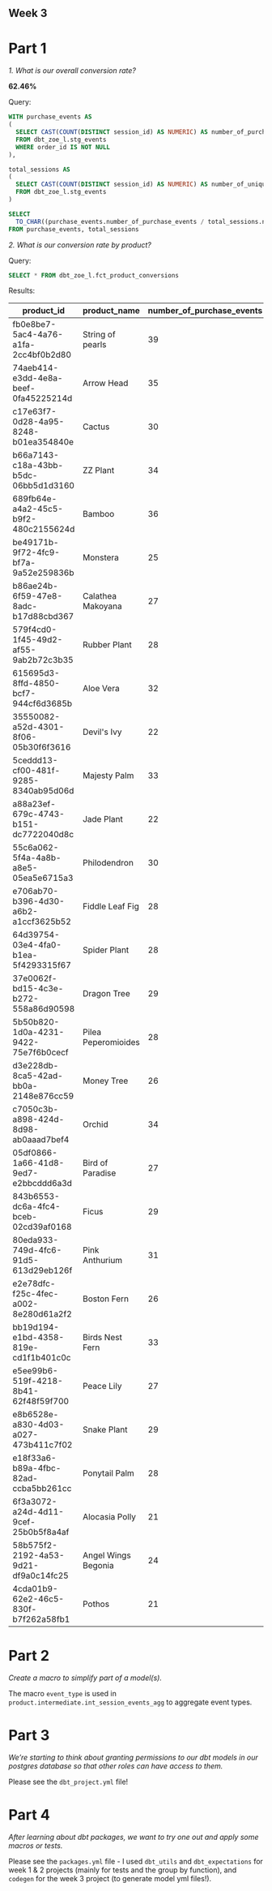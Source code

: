 ## Week 3 

# Part 1

*1. What is our overall conversion rate?*

**62.46%**

Query:

```sql
WITH purchase_events AS 
(
  SELECT CAST(COUNT(DISTINCT session_id) AS NUMERIC) AS number_of_purchase_events
  FROM dbt_zoe_l.stg_events
  WHERE order_id IS NOT NULL
),

total_sessions AS
(
  SELECT CAST(COUNT(DISTINCT session_id) AS NUMERIC) AS number_of_unique_sessions
  FROM dbt_zoe_l.stg_events
)

SELECT
  TO_CHAR((purchase_events.number_of_purchase_events / total_sessions.number_of_unique_sessions)*100, 'fm00D00%') AS overall_conversion_rate
FROM purchase_events, total_sessions
```

*2. What is our conversion rate by product?*

Query:

```sql
SELECT * FROM dbt_zoe_l.fct_product_conversions 
```

Results:

| product_id                           | product_name        | number_of_purchase_events | number_of_page_views | product_conversion_rate |
|--------------------------------------|---------------------|---------------------------|----------------------|-------------------------|
| fb0e8be7-5ac4-4a76-a1fa-2cc4bf0b2d80 | String of pearls    | 39                        | 65                   | 60.00%                  |
| 74aeb414-e3dd-4e8a-beef-0fa45225214d | Arrow Head          | 35                        | 64                   | 54.69%                  |
| c17e63f7-0d28-4a95-8248-b01ea354840e | Cactus              | 30                        | 55                   | 54.55%                  |
| b66a7143-c18a-43bb-b5dc-06bb5d1d3160 | ZZ Plant            | 34                        | 65                   | 52.31%                  |
| 689fb64e-a4a2-45c5-b9f2-480c2155624d | Bamboo              | 36                        | 69                   | 52.17%                  |
| be49171b-9f72-4fc9-bf7a-9a52e259836b | Monstera            | 25                        | 49                   | 51.02%                  |
| b86ae24b-6f59-47e8-8adc-b17d88cbd367 | Calathea Makoyana   | 27                        | 53                   | 50.94%                  |
| 579f4cd0-1f45-49d2-af55-9ab2b72c3b35 | Rubber Plant        | 28                        | 56                   | 50.00%                  |
| 615695d3-8ffd-4850-bcf7-944cf6d3685b | Aloe Vera           | 32                        | 65                   | 49.23%                  |
| 35550082-a52d-4301-8f06-05b30f6f3616 | Devil's Ivy         | 22                        | 45                   | 48.89%                  |
| 5ceddd13-cf00-481f-9285-8340ab95d06d | Majesty Palm        | 33                        | 69                   | 47.83%                  |
| a88a23ef-679c-4743-b151-dc7722040d8c | Jade Plant          | 22                        | 46                   | 47.83%                  |
| 55c6a062-5f4a-4a8b-a8e5-05ea5e6715a3 | Philodendron        | 30                        | 63                   | 47.62%                  |
| e706ab70-b396-4d30-a6b2-a1ccf3625b52 | Fiddle Leaf Fig     | 28                        | 59                   | 47.46%                  |
| 64d39754-03e4-4fa0-b1ea-5f4293315f67 | Spider Plant        | 28                        | 59                   | 47.46%                  |
| 37e0062f-bd15-4c3e-b272-558a86d90598 | Dragon Tree         | 29                        | 62                   | 46.77%                  |
| 5b50b820-1d0a-4231-9422-75e7f6b0cecf | Pilea Peperomioides | 28                        | 60                   | 46.67%                  |
| d3e228db-8ca5-42ad-bb0a-2148e876cc59 | Money Tree          | 26                        | 56                   | 46.43%                  |
| c7050c3b-a898-424d-8d98-ab0aaad7bef4 | Orchid              | 34                        | 75                   | 45.33%                  |
| 05df0866-1a66-41d8-9ed7-e2bbcddd6a3d | Bird of Paradise    | 27                        | 60                   | 45.00%                  |
| 843b6553-dc6a-4fc4-bceb-02cd39af0168 | Ficus               | 29                        | 68                   | 42.65%                  |
| 80eda933-749d-4fc6-91d5-613d29eb126f | Pink Anthurium      | 31                        | 74                   | 41.89%                  |
| e2e78dfc-f25c-4fec-a002-8e280d61a2f2 | Boston Fern         | 26                        | 63                   | 41.27%                  |
| bb19d194-e1bd-4358-819e-cd1f1b401c0c | Birds Nest Fern     | 33                        | 80                   | 41.25%                  |
| e5ee99b6-519f-4218-8b41-62f48f59f700 | Peace Lily          | 27                        | 67                   | 40.30%                  |
| e8b6528e-a830-4d03-a027-473b411c7f02 | Snake Plant         | 29                        | 73                   | 39.73%                  |
| e18f33a6-b89a-4fbc-82ad-ccba5bb261cc | Ponytail Palm       | 28                        | 71                   | 39.44%                  |
| 6f3a3072-a24d-4d11-9cef-25b0b5f8a4af | Alocasia Polly      | 21                        | 54                   | 38.89%                  |
| 58b575f2-2192-4a53-9d21-df9a0c14fc25 | Angel Wings Begonia | 24                        | 62                   | 38.71%                  |
| 4cda01b9-62e2-46c5-830f-b7f262a58fb1 | Pothos              | 21                        | 64                   | 32.81%                  |
# Part 2

*Create a macro to simplify part of a model(s).*

The macro `event_type` is used in `product.intermediate.int_session_events_agg` to aggregate event types. 

# Part 3

*We’re starting to think about granting permissions to our dbt models in our postgres database so that other roles can have access to them.*

Please see the `dbt_project.yml` file! 

# Part 4

*After learning about dbt packages, we want to try one out and apply some macros or tests.*

Please see the `packages.yml` file - I used `dbt_utils` and `dbt_expectations` for week 1 & 2 projects (mainly for tests and the group by function), and `codegen` for the week 3 project (to generate model yml files!). 

